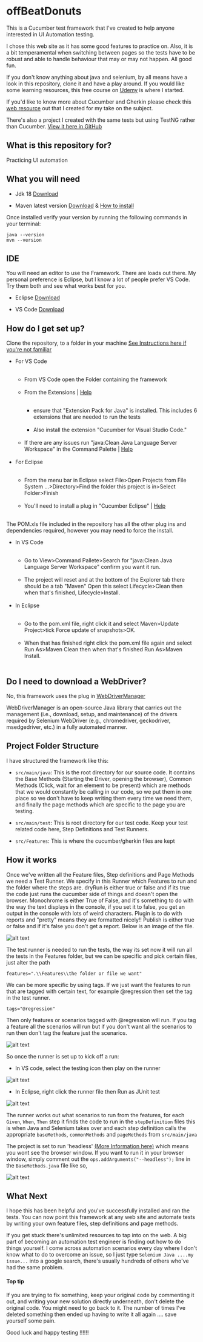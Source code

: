 # offBeatDonuts
This is a Cucumber test framework that I've created to help anyone interested in UI Automation testing.

I chose this web site as it has some good features to practice on. Also, it is a bit temperamental when switching between pages so the tests have to be robust and able to handle behaviour that may or may not happen. All good fun.

If you don't know anything about java and selenium, by all means have a look in this repository, clone it and have a play around. If you would like some learning resources, this free course on [Udemy](https://www.udemy.com/course/automateseleniumusingjava/) is where I started.

If you'd like to know more about Cucumber and Gherkin please check this [web resource](https://jonconnorati.github.io/MyBDD_version1.github.io/) out that I created for my take on the subject. 

There's also a project I created with the same tests but using TestNG rather than Cucumber. [View it here in GitHub](https://github.com/JonConnorATI/donutsPageObjectModel)
  

## What is this repository for? ###
Practicing UI automation 

## What you will need
* Jdk 18 [Download](https://adoptium.net/en-GB/temurin/releases/?version=18)

* Maven latest version [Download](https://maven.apache.org/download.cgi) & [How to install](https://maven.apache.org/install.html)

Once installed verify your version by running the following commands in your terminal:  
    
    java --version
    mvn --version

## IDE
You will need an editor to use the Framework. There are loads out there. My personal preference is Eclipse, but I know a lot of people prefer VS Code. Try them both and see what works best for you.

* Eclipse [Download](https://www.eclipse.org/downloads/packages/release/luna/sr2/eclipse-ide-java-developers)

* VS Code [Download](https://code.visualstudio.com/download)

## How do I get set up? ###

Clone the repository, to a folder in your machine [See Instructions here if you're not familiar](https://docs.github.com/en/desktop/contributing-and-collaborating-using-github-desktop/adding-and-cloning-repositories/cloning-and-forking-repositories-from-github-desktop)
		

<ul>
	<li>For VS Code</li><br>
		<ul>
			<li>From VS Code open the Folder containing the framework</li><br>
			<li>From the Extensions | <a href="https://code.visualstudio.com/docs/editor/extension-marketplace" target="_blank">Help</a></li><br>
				<ul>
					<li>ensure that "Extension Pack for Java" is installed. This includes 6 extensions that are needed to run the tests</li><br>
					<li>Also install the extension "Cucumber for Visual Studio Code."</li><br>		
				</ul>
			<li>If there are any issues run "java:Clean Java Language Server Workspace" in the Command Palette | <a href="https://code.visualstudio.com/api/ux-guidelines/command-palette" target="_blank">Help</a></li><br>
		</ul>
	<li>For Eclipse</li><br>
		<ul>
		<li>From the menu bar in Eclipse select File>Open Projects from File System ...>Directory>Find the folder this project is in>Select Folder>Finish</li><br>
		<li>You'll need to install a plug in "Cucumber Eclipse" | <a href="https://www.eclipse.org/community/eclipse_newsletter/2017/february/article7.php" target="_blank">Help</a></li><br>
		</ul>
</ul>

The POM.xls file included in the repository has all the other plug ins and dependencies required, however you may need to force the install.

<ul>
	<li>In VS Code</li><br>
		<ul>
			<li>Go to View>Command Pallete>Search for "java:Clean Java Language Server Workspace" confirm you want it run.</li><br>
			<li>The project will reset and at the bottom of the Explorer tab there should be a tab "Maven" Open this select Lifecycle>Clean then when that's finished, Lifecycle>Install.</li><br>
		</ul>
	<li>In Eclipse</li><br>
		<ul>
			<li>Go to the pom.xml file, right click it and select Maven>Update Project>tick Force update of snapshots>OK.</li><br>
			<li>When that has finished right click the pom.xml file again and select Run As>Maven Clean then when that's finished Run As>Maven Install.</li><br>
		</ul>		
</ul> 

## Do I need to download a WebDriver? 

No, this framework uses the plug in [WebDriverManager](https://github.com/bonigarcia/webdrivermanager)

WebDriverManager is an open-source Java library that carries out the management (i.e., download, setup, and maintenance) of the drivers required by Selenium WebDriver (e.g., chromedriver, geckodriver, msedgedriver, etc.) in a fully automated manner. 

## Project Folder Structure

I have structured the framework like this:

* `src/main/java`: This is the root directory for our source code. It contains the Base Methods (Starting the Driver, opening the browser), Common Methods (Click, wait for an element to be present) which are methods that we would constantly be calling in our code, so we put them in one place so we don't have to keep writing them every time we need them, and finally the page methods which are specific to the page you are testing.
 

* `src/main/test`: This is root directory for our test code. Keep your test related code here, Step Definitions and Test Runners.


* `src/Features`: This is where the cucumber/gherkin files are kept

## How it works

Once we've written all the Feature files, Step definitions and Page Methods we need a Test Runner. We specify in this Runner which Features to run and the folder where the steps are. dryRun is either true or false and if its true the code just runs the cucumber side of things and doesn't open the browser. Monochrome is either True of False, and it's something to do with the way the text displays in the console, if you set it to false, you get an output in the console with lots of weird characters. Plugin is to do with reports and "pretty" means they are formatted nicely!! Publish is either true or false and if it's false you don't get a report. Below is an image of the file.

![alt text](Resources/TestRunner.png) 

The test runner is needed to run the tests, the way its set now it will run all the tests in the Features folder, but we can be specific and pick certain files, just alter the path

`features=".\\Features\\the folder or file we want"`

We can be more specific by using tags. If we just want the features to run that are tagged with certain text, for example @regression then set the tag in the test runner.

`tags="@regression"`

Then only features or scenarios tagged with @regression will run. If you tag a feature all the scenarios will run but if you don't want all the scenarios to run then don't tag the feature just the scenarios.

![alt text](Resources/TestTags.PNG)

So once the runner is set up to kick off a run:

* In VS code, select the testing icon then play on the runner

![alt text](Resources/startTest.PNG) 

* In Eclipse, right click the runner file then Run as JUnit test

![alt text](Resources/RunTest.png)


The runner works out what scenarios to run from the features, for each `Given`, `When`, `Then` step it finds the code to run in the `stepDefinition` files this is when Java and Selenium takes over and each step definition calls the appropriate `baseMethods`, `commonMethods` and `pageMethods` from `src/main/java` 

The project is set to run 'headless' [(More Information here)](https://smartbear.com/blog/selenium-tests-headless/) which means you wont see the browser window. If you want to run it in your browser window, simply comment out the `ops.addArguments("--headless");` line in the `BaseMethods.java` file like so,

![alt text](Resources/Headless.png)

## What Next

I hope this has been helpful and you've successfully installed and ran the tests. You can now point this framework at any web site and automate tests by writing your own feature files, step definitions and page methods.

If you get stuck there's unlimited resources to tap into on the web. A big part of becoming an automation test engineer is finding out how to do things yourself. I come across automation scenarios every day where I don't know what to do to overcome an issue, so I just type `Selenium Java ....my issue...` into a google search, there's usually hundreds of others who've had the same problem.

#### Top tip

If you are trying to fix something, keep your original code by commenting it out, and writing your new solution directly underneath, don't delete the original code. You might need to go back to it. The number of times I've deleted something then ended up having to write it all again .... save yourself some pain.

Good luck and happy testing !!!!!!<br><br><br>


    

